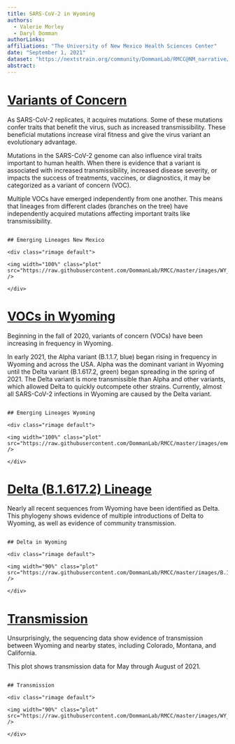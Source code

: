 ```yaml
---
title: SARS-CoV-2 in Wyoming
authors: 
  - Valerie Morley
  - Daryl Domman
authorLinks: 
affiliations: "The University of New Mexico Health Sciences Center"
date: "September 1, 2021"
dataset: "https://nextstrain.org/community/DommanLab/RMCC@NM_narrative/ncov/WY"
abstract: 
---
```



# [Variants of Concern](https://nextstrain.org/community/DommanLab/RMCC/ncov/WY)

As SARS-CoV-2 replicates, it acquires mutations. Some of these mutations confer traits that benefit the virus, such as increased transmissibility. 
These beneficial mutations increase viral fitness and give the virus variant an evolutionary advantage.

Mutations in the SARS-CoV-2 genome can also influence viral traits important to human health. 
When there is evidence that a variant is associated with increased transmissibility, increased disease severity, or impacts the success of treatments, vaccines, or diagnostics, it may be categorized as a variant of concern (VOC).

Multiple VOCs have emerged independently from one another. This means that lineages from different clades (branches on the tree) have independently acquired mutations affecting important traits like transmissibility.

```auspiceMainDisplayMarkdown

## Emerging Lineages New Mexico

<div class="rimage default">

<img width="100%" class="plot" src="https://raw.githubusercontent.com/DommanLab/RMCC/master/images/WY_VOC_tree.png" />

</div>

```

# [VOCs in Wyoming](https://nextstrain.org/community/DommanLab/RMCC/ncov/WY)

Beginning in the fall of 2020, variants of concern (VOCs) have been increasing in frequency in Wyoming.

In early 2021, the Alpha variant (B.1.1.7, blue) began rising in frequency in Wyoming and across the USA. Alpha was the dominant variant in Wyoming until the Delta variant (B.1.617.2, green) began spreading in the spring of 2021. The Delta variant is more transmissible than Alpha and other variants, which allowed Delta to quickly outcompete other strains. Currently, almost all SARS-CoV-2 infections in Wyoming are caused by the Delta variant.


```auspiceMainDisplayMarkdown

## Emerging Lineages Wyoming

<div class="rimage default">

<img width="100%" class="plot" src="https://raw.githubusercontent.com/DommanLab/RMCC/master/images/emerging_lineage_frequencies_WY.png" />

</div>

```

# [Delta (B.1.617.2) Lineage](https://nextstrain.org/community/DommanLab/RMCC/ncov/WY)

Nearly all recent sequences from Wyoming have been identified as Delta. This phylogeny shows evidence of multiple introductions of Delta to Wyoming, as well as evidence of community transmission.



```auspiceMainDisplayMarkdown

## Delta in Wyoming

<div class="rimage default">

<img width="90%" class="plot" src="https://raw.githubusercontent.com/DommanLab/RMCC/master/images/B.1.617.2_WY.png" />

</div>

```


# [Transmission](https://nextstrain.org/community/DommanLab/RMCC/ncov/WY)

Unsurprisingly, the sequencing data show evidence of transmission between Wyoming and nearby states, including Colorado, Montana, and California.

This plot shows transmission data for May through August of 2021.

```auspiceMainDisplayMarkdown

## Transmission

<div class="rimage default">

<img width="90%" class="plot" src="https://raw.githubusercontent.com/DommanLab/RMCC/master/images/WY_transmission.png" />

</div>

```

